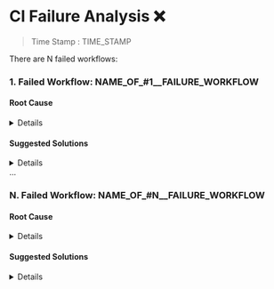 # CI Failure Analysis ❌

> Time Stamp : TIME_STAMP

There are N failed workflows:

### 1. Failed Workflow: NAME_OF_#1__FAILURE_WORKFLOW

#### Root Cause

<details>

ROOT_CAUSE_OF_#1__FAILURE_WORKFLOW

</details>

#### Suggested Solutions

<details>

SUGGESTED_SOLUTIONS_OF_#1__FAILURE_WORKFLOW

</details>
...

### N. Failed Workflow: NAME_OF_#N__FAILURE_WORKFLOW

#### Root Cause

<details>

ROOT_CAUSE_OF_#N__FAILURE_WORKFLOW

</details>

#### Suggested Solutions

<details>

SUGGESTED_SOLUTIONS_OF_#N__FAILURE_WORKFLOW

</details>